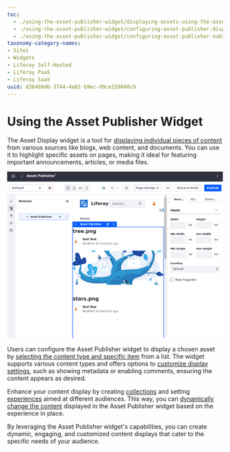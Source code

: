 ```yaml
---
toc:
  - ./using-the-asset-publisher-widget/displaying-assets-using-the-asset-publisher-widget.md
  - ./using-the-asset-publisher-widget/configuring-asset-publisher-display-settings.md
  - ./using-the-asset-publisher-widget/configuring-asset-publisher-subscriptions.md
taxonomy-category-names:
- Sites
- Widgets
- Liferay Self-Hosted
- Liferay PaaS
- Liferay SaaS
uuid: d38499d6-3744-4a02-b9ec-d9ce239048c9
---
```


# Using the Asset Publisher Widget

The Asset Display widget is a tool for [displaying individual pieces of content](./using-the-asset-publisher-widget/displaying-assets-using-the-asset-publisher-widget.md) from various sources like blogs, web content, and documents. You can use it to highlight specific assets on pages, making it ideal for featuring important announcements, articles, or media files.

![Use the Asset Display widget and display individual pieces of content from various sources.](./using-the-asset-publisher-widget/images/01.png)

Users can configure the Asset Publisher widget to display a chosen asset by [selecting the content type and specific item](./using-the-asset-publisher-widget/displaying-assets-using-the-asset-publisher-widget.md#selecting-assets-in-the-asset-publisher-widget) from a list. The widget supports various content types and offers options to [customize display settings](./using-the-asset-publisher-widget/configuring-asset-publisher-display-settings.md), such as showing metadata or enabling comments, ensuring the content appears as desired.

Enhance your content display by creating [collections](./collections-and-collection-pages/about-collections-and-collection-pages.md) and setting [experiences](../personalizing-site-experience/experience-personalization/creating-and-managing-experiences.md) aimed at different audiences. This way, you can [dynamically change the content](./using-the-asset-publisher-widget/displaying-assets-using-the-asset-publisher-widget.md#displaying-content-dinamically-using-experiences) displayed in the Asset Publisher widget based on the experience in place.

By leveraging the Asset Publisher widget's capabilities, you can create dynamic, engaging, and customized content displays that cater to the specific needs of your audience.
